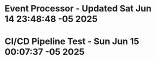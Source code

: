 # Event Processor - Updated Sat Jun 14 23:48:48 -05 2025
# CI/CD Pipeline Test - Sun Jun 15 00:07:37 -05 2025
